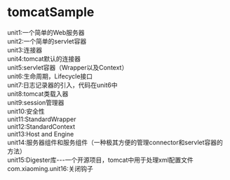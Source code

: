 # tomcatSample
unit1:一个简单的Web服务器  
unit2:一个简单的servlet容器  
unit3:连接器  
unit4:tomcat默认的连接器  
unit5:servlet容器（Wrapper以及Context）  
unit6:生命周期，Lifecycle接口  
unit7:日志记录器的引入，代码在unit6中  
unit8:tomcat类载入器  
unit9:session管理器  
unit10:安全性  
unit11:StandardWrapper  
unit12:StandardContext  
unit13:Host and Engine  
unit14:服务器组件和服务组件（一种极其方便的管理connector和servlet容器的方法）  
unit15:Digester库---一个开源项目，tomcat中用于处理xml配置文件  
com.xiaoming.unit16:关闭钩子

